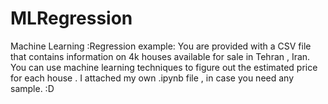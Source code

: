 # MLRegression
Machine Learning :Regression example:
You are provided with a CSV file that contains information on 4k houses available for sale in Tehran , Iran.
You can use machine learning techniques to figure out the estimated price for each house .
I attached my own .ipynb file , in case you need any sample. :D
